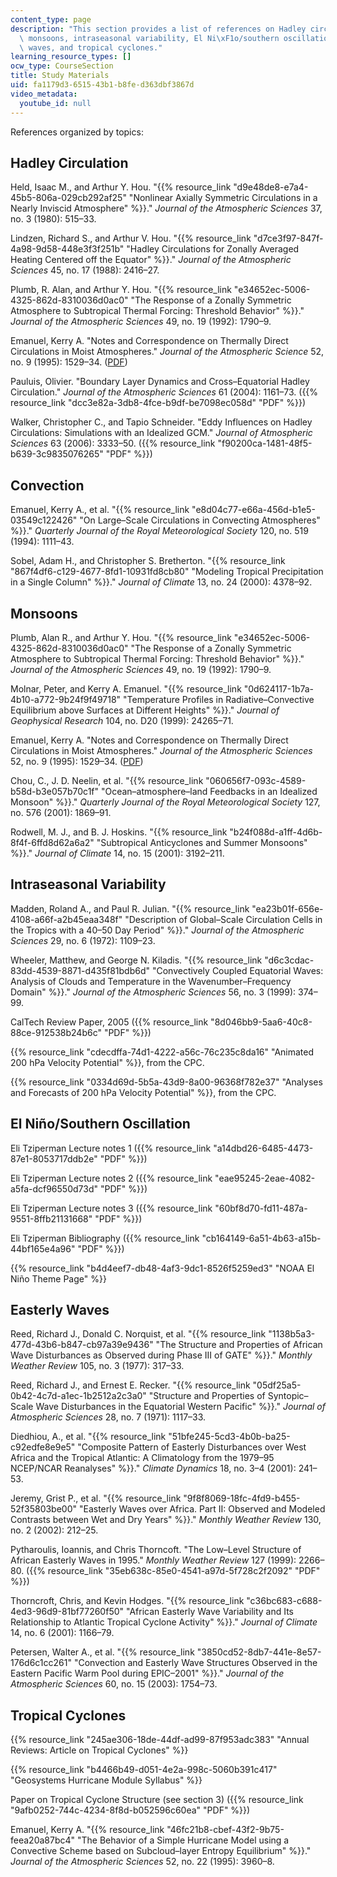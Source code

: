```yaml
---
content_type: page
description: "This section provides a list of references on Hadley circulation, convection,\
  \ monsoons, intraseasonal variability, El Ni\xF1o/southern oscillation, easterly\
  \ waves, and tropical cyclones."
learning_resource_types: []
ocw_type: CourseSection
title: Study Materials
uid: fa1179d3-6515-43b1-b8fe-d363dbf3867d
video_metadata:
  youtube_id: null
---
```


References organized by topics:

Hadley Circulation
------------------

Held, Isaac M., and Arthur Y. Hou. "{{% resource_link "d9e48de8-e7a4-45b5-806a-029cb292af25" "Nonlinear Axially Symmetric Circulations in a Nearly Inviscid Atmosphere" %}}." _Journal of the Atmospheric Sciences_ 37, no. 3 (1980): 515–33.

Lindzen, Richard S., and Arthur V. Hou. "{{% resource_link "d7ce3f97-847f-4a98-9d58-448e3f3f251b" "Hadley Circulations for Zonally Averaged Heating Centered off the Equator" %}}." _Journal of the Atmospheric Sciences_ 45, no. 17 (1988): 2416–27.

Plumb, R. Alan, and Arthur Y. Hou. "{{% resource_link "e34652ec-5006-4325-862d-8310036d0ac0" "The Response of a Zonally Symmetric Atmosphere to Subtropical Thermal Forcing: Threshold Behavior" %}}." _Journal of the Atmospheric Sciences_ 49, no. 19 (1992): 1790–9.

Emanuel, Kerry A. "Notes and Correspondence on Thermally Direct Circulations in Moist Atmospheres." _Journal of the Atmospheric Science_ 52, no. 9 (1995): 1529–34. ([PDF](ftp://texmex.mit.edu/pub/emanuel/PAPERS/thermal95.pdf))

Pauluis, Olivier. "Boundary Layer Dynamics and Cross–Equatorial Hadley Circulation." _Journal of the Atmospheric Sciences_ 61 (2004): 1161–73. ({{% resource_link "dcc3e82a-3db8-4fce-b9df-be7098ec058d" "PDF" %}})

Walker, Christopher C., and Tapio Schneider. "Eddy Influences on Hadley Circulations: Simulations with an Idealized GCM." _Journal of Atmospheric Sciences_ 63 (2006): 3333–50. ({{% resource_link "f90200ca-1481-48f5-b639-3c9835076265" "PDF" %}})

Convection
----------

Emanuel, Kerry A., et al. "{{% resource_link "e8d04c77-e66a-456d-b1e5-03549c122426" "On Large–Scale Circulations in Convecting Atmospheres" %}}." _Quarterly Journal of the Royal Meteorological Society_ 120, no. 519 (1994): 1111–43.

Sobel, Adam H., and Christopher S. Bretherton. "{{% resource_link "867f4df6-c129-4677-8fd1-10931fd8cb80" "Modeling Tropical Precipitation in a Single Column" %}}." _Journal of Climate_ 13, no. 24 (2000): 4378–92.

Monsoons
--------

Plumb, Alan R., and Arthur Y. Hou. "{{% resource_link "e34652ec-5006-4325-862d-8310036d0ac0" "The Response of a Zonally Symmetric Atmosphere to Subtropical Thermal Forcing: Threshold Behavior" %}}." _Journal of the Atmospheric Sciences_ 49, no. 19 (1992): 1790–9.

Molnar, Peter, and Kerry A. Emanuel. "{{% resource_link "0d624117-1b7a-4b10-a772-9b24f9f49718" "Temperature Profiles in Radiative–Convective Equilibrium above Surfaces at Different Heights" %}}." _Journal of Geophysical Research_ 104, no. D20 (1999): 24265–71.

Emanuel, Kerry A. "Notes and Correspondence on Thermally Direct Circulations in Moist Atmospheres." _Journal of the Atmospheric Sciences_ 52, no. 9 (1995): 1529–34. ([PDF](ftp://texmex.mit.edu/pub/emanuel/PAPERS/thermal95.pdf))

Chou, C., J. D. Neelin, et al. "{{% resource_link "060656f7-093c-4589-b58d-b3e057b70c1f" "Ocean–atmosphere–land Feedbacks in an Idealized Monsoon" %}}." _Quarterly Journal of the Royal Meteorological Society_ 127, no. 576 (2001): 1869–91.

Rodwell, M. J., and B. J. Hoskins. "{{% resource_link "b24f088d-a1ff-4d6b-8f4f-6ffd8d62a6a2" "Subtropical Anticyclones and Summer Monsoons" %}}." _Journal of Climate_ 14, no. 15 (2001): 3192–211.

Intraseasonal Variability
-------------------------

Madden, Roland A., and Paul R. Julian. "{{% resource_link "ea23b01f-656e-4108-a66f-a2b45eaa348f" "Description of Global–Scale Circulation Cells in the Tropics with a 40–50 Day Period" %}}." _Journal of the Atmospheric Sciences_ 29, no. 6 (1972): 1109–23.

Wheeler, Matthew, and George N. Kiladis. "{{% resource_link "d6c3cdac-83dd-4539-8871-d435f81bdb6d" "Convectively Coupled Equatorial Waves: Analysis of Clouds and Temperature in the Wavenumber–Frequency Domain" %}}." _Journal of the Atmospheric Sciences_ 56, no. 3 (1999): 374–99.

CalTech Review Paper, 2005 ({{% resource_link "8d046bb9-5aa6-40c8-88ce-912538b24b6c" "PDF" %}})

{{% resource_link "cdecdffa-74d1-4222-a56c-76c235c8da16" "Animated 200 hPa Velocity Potential" %}}, from the CPC.

{{% resource_link "0334d69d-5b5a-43d9-8a00-96368f782e37" "Analyses and Forecasts of 200 hPa Velocity Potential" %}}, from the CPC.

El Niño/Southern Oscillation
----------------------------

Eli Tziperman Lecture notes 1 ({{% resource_link "a14dbd26-6485-4473-87e1-8053717ddb2e" "PDF" %}})

Eli Tziperman Lecture notes 2 ({{% resource_link "eae95245-2eae-4082-a5fa-dcf96550d73d" "PDF" %}})

Eli Tziperman Lecture notes 3 ({{% resource_link "60bf8d70-fd11-487a-9551-8ffb21131668" "PDF" %}})

Eli Tziperman Bibliography ({{% resource_link "cb164149-6a51-4b63-a15b-44bf165e4a96" "PDF" %}})

{{% resource_link "b4d4eef7-db48-4af3-9dc1-8526f5259ed3" "NOAA El Niño Theme Page" %}}

Easterly Waves
--------------

Reed, Richard J., Donald C. Norquist, et al. "{{% resource_link "1138b5a3-477d-43b6-b847-cb97a39e9436" "The Structure and Properties of African Wave Disturbances as Observed during Phase III of GATE" %}}." _Monthly Weather Review_ 105, no. 3 (1977): 317–33.

Reed, Richard J., and Ernest E. Recker. "{{% resource_link "05df25a5-0b42-4c7d-a1ec-1b2512a2c3a0" "Structure and Properties of Syntopic–Scale Wave Disturbances in the Equatorial Western Pacific" %}}." _Journal of Atmospheric Sciences_ 28, no. 7 (1971): 1117–33.

Diedhiou, A., et al. "{{% resource_link "51bfe245-5cd3-4b0b-ba25-c92edfe8e9e5" "Composite Pattern of Easterly Disturbances over West Africa and the Tropical Atlantic: A Climatology from the 1979–95 NCEP/NCAR Reanalyses" %}}." _Climate Dynamics_ 18, no. 3–4 (2001): 241–53.

Jeremy, Grist P., et al. "{{% resource_link "9f8f8069-18fc-4fd9-b455-52f35803be00" "Easterly Waves over Africa. Part II: Observed and Modeled Contrasts between Wet and Dry Years" %}}." _Monthly Weather Review_ 130, no. 2 (2002): 212–25.

Pytharoulis, Ioannis, and Chris Thorncoft. "The Low–Level Structure of African Easterly Waves in 1995." _Monthly Weather Review_ 127 (1999): 2266–80. ({{% resource_link "35eb638c-85e0-4541-a97d-5f728c2f2092" "PDF" %}})

Thorncroft, Chris, and Kevin Hodges. "{{% resource_link "c36bc683-c688-4ed3-96d9-81bf77260f50" "African Easterly Wave Variability and Its Relationship to Atlantic Tropical Cyclone Activity" %}}." _Journal of Climate_ 14, no. 6 (2001): 1166–79.

Petersen, Walter A., et al. "{{% resource_link "3850cd52-8db7-441e-8e57-176d6c1cc261" "Convection and Easterly Wave Structures Observed in the Eastern Pacific Warm Pool during EPIC–2001" %}}." _Journal of the Atmospheric Sciences_ 60, no. 15 (2003): 1754–73.

Tropical Cyclones
-----------------

{{% resource_link "245ae306-18de-44df-ad99-87f953adc383" "Annual Reviews: Article on Tropical Cyclones" %}}

{{% resource_link "b4466b49-d051-4e2a-998c-5060b391c417" "Geosystems Hurricane Module Syllabus" %}}

Paper on Tropical Cyclone Structure (see section 3) ({{% resource_link "9afb0252-744c-4234-8f8d-b052596c60ea" "PDF" %}})

Emanuel, Kerry A. "{{% resource_link "46fc21b8-cbef-43f2-9b75-feea20a87bc4" "The Behavior of a Simple Hurricane Model using a Convective Scheme based on Subcloud–layer Entropy Equilibrium" %}}." _Journal of the Atmospheric Sciences_ 52, no. 22 (1995): 3960–8.